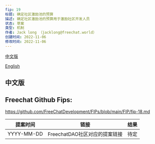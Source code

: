 ```yaml
---
fip: 19
标题: 确定社区激励池的预算
描述: 确定社区激励池的预算用于激励社区开发人员
状态: 草案
类型: 机制
作者: Jack long （jacklong@freechat.world）
创建时间: 2022-11-06
修改时间: 2022-11-06
---
```


[中文版](#1)

[English](#2)

<h2 id="1">中文版</h2>

## Freechat Github Fips: 

https://github.com/FreeChatDevelopment/FIPs/blob/main/FIP/fip-18.md


  | 提案时间 | 链接 | 结果 |
  |:-:|:-:|:-:|
  | YYYY-MM-DD |FreechatDAO社区对应的提案链接|待定|